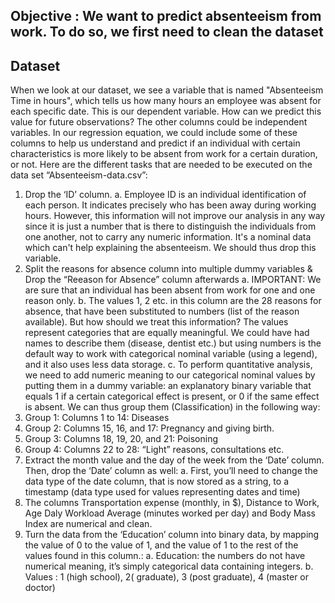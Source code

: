 ## Objective : We want to predict absenteeism from work. To do so, we first need to clean the dataset
## Dataset 
When we look at our dataset, we see a variable that is named "Absenteeism Time in hours", which tells us how many hours an employee was absent for each specific date. This is our dependent variable. 
How can we predict this value for future observations? The other columns could be independent variables. In our regression equation, we could include some of these columns to help us understand and predict if an individual with certain characteristics is more likely to be absent from work for a certain duration, or not. 
Here are the different tasks that are needed to be executed on the data set “Absenteeism-data.csv”: 
1.	Drop the ‘ID’ column.
a.	 Employee ID is an individual identification of each person. It indicates precisely who has been away during working hours. However, this information will not improve our analysis in any way since it is just a number that is there to distinguish the individuals from one another, not to carry any numeric information. It's a nominal data which can't help explaining the absenteeism. We should thus drop this variable.
2.	Split the reasons for absence column into multiple dummy variables & Drop the “Reeason for Absence” column afterwards 
a.	IMPORTANT: We are sure that an individual has been absent from work for one and one reason only.
b.	The values 1, 2 etc. in this column are the 28 reasons for absence, that have been substituted to numbers (list of the reason available). But how should we treat this information? The values represent categories that are equally meaningful. We could have had names to describe them (disease, dentist etc.) but using numbers is the default way to work with categorical nominal variable (using a legend), and it also uses less data storage.
c.	To perform quantitative analysis, we need to add numeric meaning to our categorical nominal values by putting them in a dummy variable: an explanatory binary variable that equals 1 if a certain categorical effect is present, or 0 if the same effect is absent. We can thus group them (Classification) in the following way:
  1. Group 1: Columns 1 to 14: Diseases
  2. Group 2: Columns 15, 16, and 17: Pregnancy and giving birth.
  3. Group 3: Columns 18, 19, 20, and 21: Poisoning 
  4. Group 4: Columns 22 to 28: “Light” reasons, consultations etc.
3.	Extract the month value and the day of the week from the ‘Date’ column. Then, drop the ‘Date’ column as well: 
a.	First, you’ll need to change the data type of the date column, that is now stored as a string, to a timestamp (data type used for values representing dates and time)
4.	The columns Transportation expense (monthly, in $), Distance to Work, Age Daly Workload Average (minutes worked per day) and Body Mass Index are numerical and clean.
5.	Turn the data from the ‘Education’ column into binary data, by mapping the value of 0 to the value of 1, and the value of 1 to the rest of the values found in this column.: 
a.	Education: the numbers do not have numerical meaning, it’s simply categorical data containing integers.
b.	Values : 1 (high school), 2( graduate), 3 (post graduate), 4 (master or doctor)
